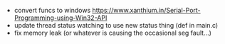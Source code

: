  - convert funcs to windows
    https://www.xanthium.in/Serial-Port-Programming-using-Win32-API
  - update thread status watching to use new status thing (def in main.c)
  - fix memory leak (or whatever is causing the occasional seg fault...)


